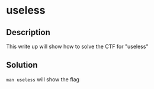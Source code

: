 # useless

## Description
This write up will show how to solve the CTF for "useless"

## Solution
`man useless` will show the flag
